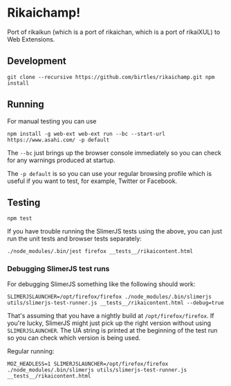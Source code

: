 # Rikaichamp!

Port of rikaikun (which is a port of rikaichan, which is a port of rikaiXUL) to
Web Extensions.

## Development

`
git clone --recursive https://github.com/birtles/rikaichamp.git
npm install
`

## Running

For manual testing you can use

`
npm install -g web-ext
web-ext run --bc --start-url https://www.asahi.com/ -p default
`

The `--bc` just brings up the browser console immediately so you can check for
any warnings produced at startup.

The `-p default` is so you can use your regular browsing profile which is useful
if you want to test, for example, Twitter or Facebook.

## Testing

`
npm test
`

If you have trouble running the SlimerJS tests using the above, you can just run
the unit tests and browser tests separately:

`
./node_modules/.bin/jest
firefox __tests__/rikaicontent.html
`

### Debugging SlimerJS test runs

For debugging SlimerJS something like the following should work:

`
SLIMERJSLAUNCHER=/opt/firefox/firefox ./node_modules/.bin/slimerjs utils/slimerjs-test-runner.js __tests__/rikaicontent.html --debug=true
`

That's assuming that you have a nightly build at `/opt/firefox/firefox`. If
you're lucky, SlimerJS might just pick up the right version without using
`SLIMERJSLAUNCHER`. The UA string is printed at the beginning of the test run so
you can check which version is being used.

Regular running:

`
MOZ_HEADLESS=1 SLIMERJSLAUNCHER=/opt/firefox/firefox ./node_modules/.bin/slimerjs utils/slimerjs-test-runner.js __tests__/rikaicontent.html
`
